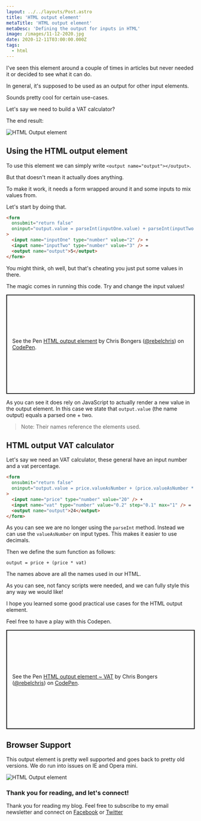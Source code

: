 ```yaml
---
layout: ../../layouts/Post.astro
title: 'HTML output element'
metaTitle: 'HTML output element'
metaDesc: 'Defining the output for inputs in HTML'
image: /images/11-12-2020.jpg
date: 2020-12-11T03:00:00.000Z
tags:
  - html
---
```


I've seen this element around a couple of times in articles but never needed it or decided to see what it can do.

In general, it's supposed to be used as an output for other input elements.

Sounds pretty cool for certain use-cases.

Let's say we need to build a VAT calculator?

The end result:

![HTML Output element](https://cdn.hashnode.com/res/hashnode/image/upload/v1607258888953/Acjx4CyY4.gif)

## Using the HTML output element

To use this element we can simply write `<output name="output"></output>`.

But that doesn't mean it actually does anything.

To make it work, it needs a form wrapped around it and some inputs to mix values from.

Let's start by doing that.

```html
<form
  onsubmit="return false"
  oninput="output.value = parseInt(inputOne.value) + parseInt(inputTwo.value)"
>
  <input name="inputOne" type="number" value="2" /> +
  <input name="inputTwo" type="number" value="3" /> =
  <output name="output">5</output>
</form>
```

You might think, oh well, but that's cheating you just put some values in there.

The magic comes in running this code. Try and change the input values!

<p class="codepen" data-height="265" data-theme-id="dark" data-default-tab="html,result" data-user="rebelchris" data-slug-hash="zYKqjEz" style="height: 265px; box-sizing: border-box; display: flex; align-items: center; justify-content: center; border: 2px solid; margin: 1em 0; padding: 1em;" data-pen-title="HTML output element">
  <span>See the Pen <a href="https://codepen.io/rebelchris/pen/zYKqjEz">
  HTML output element</a> by Chris Bongers (<a href="https://codepen.io/rebelchris">@rebelchris</a>)
  on <a href="https://codepen.io">CodePen</a>.</span>
</p>
<script async defer src="https://cpwebassets.codepen.io/assets/embed/ei.js"></script>

As you can see it does rely on JavaScript to actually render a new value in the output element.
In this case we state that `output.value` (the name output) equals a parsed one + two.

> Note: Their names reference the elements used.

## HTML output VAT calculator

Let's say we need an VAT calculator, these general have an input number and a vat percentage.

```html
<form
  onsubmit="return false"
  oninput="output.value = price.valueAsNumber + (price.valueAsNumber * vat.valueAsNumber)"
>
  <input name="price" type="number" value="20" /> +
  <input name="vat" type="number" value="0.2" step="0.1" max="1" /> =
  <output name="output">24</output>
</form>
```

As you can see we are no longer using the `parseInt` method.
Instead we can use the `valueAsNumber` on input types. This makes it easier to use decimals.

Then we define the sum function as follows:

`output = price + (price * vat)`

The names above are all the names used in our HTML.

As you can see, not fancy scripts were needed, and we can fully style this any way we would like!

I hope you learned some good practical use cases for the HTML output element.

Feel free to have a play with this Codepen.

<p class="codepen" data-height="265" data-theme-id="dark" data-default-tab="html,result" data-user="rebelchris" data-slug-hash="WNGwJBx" style="height: 265px; box-sizing: border-box; display: flex; align-items: center; justify-content: center; border: 2px solid; margin: 1em 0; padding: 1em;" data-pen-title="HTML output element ~ VAT">
  <span>See the Pen <a href="https://codepen.io/rebelchris/pen/WNGwJBx">
  HTML output element ~ VAT</a> by Chris Bongers (<a href="https://codepen.io/rebelchris">@rebelchris</a>)
  on <a href="https://codepen.io">CodePen</a>.</span>
</p>
<script async defer src="https://cpwebassets.codepen.io/assets/embed/ei.js"></script>

## Browser Support

This output element is pretty well supported and goes back to pretty old versions. We do run into issues on IE and Opera mini.

![HTML Output element](https://cdn.hashnode.com/res/hashnode/image/upload/v1607259030517/ty585ebjJ.png)

### Thank you for reading, and let's connect!

Thank you for reading my blog. Feel free to subscribe to my email newsletter and connect on [Facebook](https://www.facebook.com/DailyDevTipsBlog) or [Twitter](https://twitter.com/DailyDevTips1)

